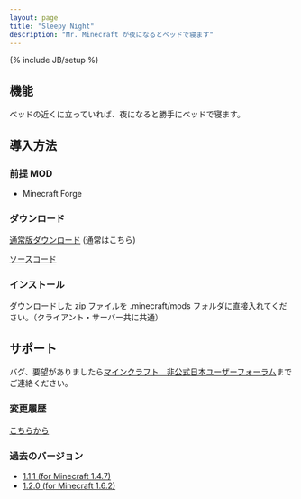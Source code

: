 ```yaml
---
layout: page
title: "Sleepy Night"
description: "Mr. Minecraft が夜になるとベッドで寝ます"
---
```

{% include JB/setup %}


機能
----

ベッドの近くに立っていれば、夜になると勝手にベッドで寝ます。


導入方法
--------

### 前提 MOD

- Minecraft Forge

### **ダウンロード**

[通常版ダウンロード][release_download] (通常はこちら)

[ソースコード][GitHub]

### インストール

ダウンロードした zip ファイルを .minecraft/mods フォルダに直接入れてください。（クライアント・サーバー共に共通）


サポート
--------
バグ、要望がありましたら[マインクラフト　非公式日本ユーザーフォーラム][forum]までご連絡ください。


### 変更履歴

[こちらから](https://github.com/AtoCrafter/SleepyNight/blob/master/ChangeLog.md)

### 過去のバージョン

- [1.1.1 \(for Minecraft 1.4.7\)](release/SleepyNight.1.1.1.Universal.forMC1.4.7.zip)
- [1.2.0 \(for Minecraft 1.6.2\)](https://copy.com/JVlQJSrQXGGN)


[release_download]: https://drone.io/github.com/AtoCrafter/SleepyNight/files
[forum]: http://forum.minecraftuser.jp/viewtopic.php?f=13&t=4123
[GitHub]: https://github.com/AtoCrafter/SleepyNight
